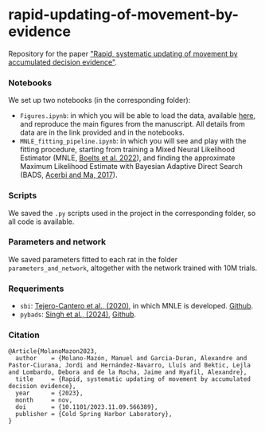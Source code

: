 # rapid-updating-of-movement-by-evidence
Repository for the paper ["Rapid, systematic updating of movement by accumulated decision evidence"](https://www.biorxiv.org/content/10.1101/2023.11.09.566389v2).

### Notebooks
We set up two notebooks (in the corresponding folder):
- ```Figures.ipynb```: in which you will be able to load the data, available [here](https://osf.io/794vk/), and reproduce the main figures from the manuscript. All details from data are in the link provided and in the notebooks.
- ```MNLE_fitting_pipeline.ipynb```: in which you will see and play with the fitting procedure, starting from training a Mixed Neural Likelihood Estimator (MNLE, [Boelts et al. 2022](https://elifesciences.org/articles/77220)), and finding the approximate Maximum Likelihood Estimate with Bayesian Adaptive Direct Search (BADS, [Acerbi and Ma, 2017](https://papers.nips.cc/paper_files/paper/2017/hash/df0aab058ce179e4f7ab135ed4e641a9-Abstract.html)).

### Scripts
We saved the ```.py``` scripts used in the project in the corresponding folder, so all code is available.

### Parameters and network
We saved parameters fitted to each rat in the folder ```parameters_and_network```, altogether with the network trained with 10M trials.

### Requeriments
- ```sbi```: [Tejero-Cantero et al., (2020)](https://joss.theoj.org/papers/10.21105/joss.02505), in which MNLE is developed. [Github](https://github.com/sbi-dev/sbi).
- ```pybads```: [Singh et al., (2024)](https://joss.theoj.org/papers/10.21105/joss.05694), [Github](https://github.com/acerbilab/pybads).


### Citation
```
@Article{MolanoMazon2023,
  author    = {Molano-Mazón, Manuel and Garcia-Duran, Alexandre and Pastor-Ciurana, Jordi and Hernández-Navarro, Lluís and Bektic, Lejla and Lombardo, Debora and de la Rocha, Jaime and Hyafil, Alexandre},
  title     = {Rapid, systematic updating of movement by accumulated decision evidence},
  year      = {2023},
  month     = nov,
  doi       = {10.1101/2023.11.09.566389},
  publisher = {Cold Spring Harbor Laboratory},
}
```

